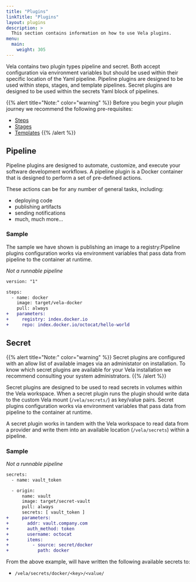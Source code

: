```yaml
---
title: "Plugins"
linkTitle: "Plugins"
layout: plugins
description: >
  This section contains information on how to use Vela plugins.
menu:
  main:
    weight: 305
---
```


Vela contains two plugin types pipeline and secret. Both accept configuration via environment variables but should be used within their specific location of the Yaml pipeline. Pipeline plugins are designed to be used within steps, stages, and template pipelines. Secret plugins are designed to be used within the secrets Yaml block of pipelines.

{{% alert title="Note:" color="warning" %}}
Before you begin your plugin journey we recommend the following pre-requisites:

* [Steps](/docs/concepts/pipeline/steps/)
* [Stages](/docs/concepts/pipeline/stages/)
* [Templates](/docs/concepts/pipeline/templates/)
{{% /alert %}}

## Pipeline

Pipeline plugins are designed to automate, customize, and execute your software development workflows. A pipeline plugin is a Docker container that is designed to perform a set of pre-defined actions.

These actions can be for any number of general tasks, including:

* deploying code
* publishing artifacts
* sending notifications
* much, much more...

### Sample

The sample we have shown is publishing an image to a registry:Pipeline plugins configuration works via environment variables that pass data from pipeline to the container at runtime. 

_Not a runnable pipeline_
```diff
version: "1"

steps:
  - name: docker
    image: target/vela-docker
    pull: always
+   parameters:
+     registry: index.docker.io
+     repo: index.docker.io/octocat/hello-world
```

## Secret

{{% alert title="Note:" color="warning" %}}
Secret plugins are configured with an allow list of available images via an administator on installation. To know which secret plugins are available for your Vela installation we recommend consulting your system administrators. 
{{% /alert %}}

Secret plugins are designed to be used to read secrets in volumes within the Vela workspace. When a secret plugin runs the plugin should write data to the custom Vela mount (`/vela/secrets/`) as key/value pairs. Secret plugins configuration works via environment variables that pass data from pipeline to the container at runtime. 

A secret plugin works in tandem with the Vela workspace to read data from a provider and write them into an available location (`/vela/secrets`) within a pipeline.

### Sample

_Not a runnable pipeline_
```diff
secrets:
  - name: vault_token

  - origin:
      name: vault
      image: target/secret-vault
      pull: always
      secrets: [ vault_token ]
+     parameters:
+       addr: vault.company.com
+       auth_method: token
+       username: octocat
+       items:
+         - source: secret/docker
+           path: docker  
```

From the above example, will have written the following available secrets to:

* `/vela/secrets/docker/<key>/<value/`
